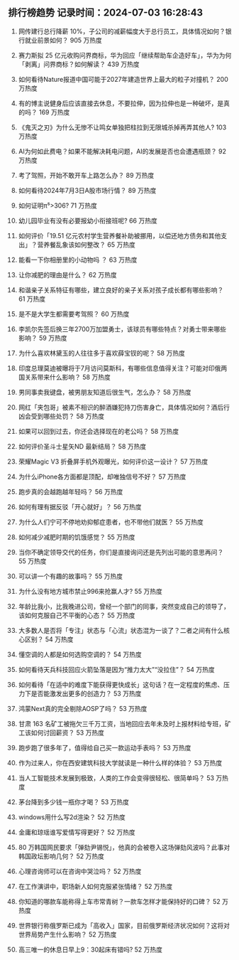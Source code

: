
## 排行榜趋势 记录时间：2024-07-03 16:28:43
  
  1. 网传建行总行降薪 10%，子公司的减薪幅度大于总行员工，具体情况如何？银行就业前景如何？ 905 万热度
    
  2. 赛力斯拟 25 亿元收购问界商标，华为回应「继续帮助车企造好车」，华为为何「剥离」问界商标？如何解读？ 439 万热度
    
  3. 如何看待Nature报道中国可能于2027年建造世界上最大的粒子对撞机？ 200 万热度
    
  4. 有的博主说健身后应该直接去休息，不要拉伸，因为拉伸也是一种破坏，是真的吗？ 169 万热度
    
  5. 《鬼灭之刃》为什么无惨不让鸣女单独把柱拉到无限城杀掉再弄其他人? 103 万热度
    
  6. AI为何如此费电？如果不能解决耗电问题，AI的发展是否也会遭遇瓶颈？ 92 万热度
    
  7. 考了驾照，开始不敢开车上路怎么办？ 89 万热度
    
  8. 如何看待2024年7月3日A股市场行情？ 89 万热度
    
  9. 如何证明π⁵>306? 71 万热度
    
  10. 幼儿园毕业有没有必要报幼小衔接班呢? 66 万热度
    
  11. 如何评价「19.51 亿元农村学生营养餐补助被挪用，以偿还地方债务和其他支出」？营养餐乱象该如何整改？ 65 万热度
    
  12. 能看一下你相册里的小动物吗 ？ 63 万热度
    
  13. 让你减肥的理由是什么？ 62 万热度
    
  14. 和谐亲子关系特征有哪些，建立良好的亲子关系对孩子成长都有哪些影响？ 61 万热度
    
  15. 是不是大学生都需要考驾照？ 60 万热度
    
  16. 李凯尔先签后换三年2700万加盟勇士，该球员有哪些特点？对勇士带来哪些影响？ 59 万热度
    
  17. 为什么喜欢林黛玉的人往往多于喜欢薛宝钗的呢？ 58 万热度
    
  18. 印度总理莫迪被曝将于7月访问莫斯科，有哪些信息值得关注？可能对印俄两国关系带来什么影响？ 58 万热度
    
  19. 男同事卖我键盘，被男朋友知道后很生气，怎么办？ 58 万热度
    
  20. 网红「夹包哥」被素不相识的醉酒嫌犯持刀伤害身亡，具体情况如何？酒后行凶会受到哪些处罚？ 58 万热度
    
  21. 如果可以回到过去，你还会选择现在的老公吗？ 58 万热度
    
  22. 如何评价圣斗士星矢ND 最新结局？ 58 万热度
    
  23. 荣耀Magic V3 折叠屏手机外观曝光，如何评价这一设计？ 57 万热度
    
  24. 为什么iPhone各方面都是顶配，却唯独信号不好？ 57 万热度
    
  25. 跑步真的会越跑越年轻吗？ 56 万热度
    
  26. 如何有理有据反驳「开心就好」？ 56 万热度
    
  27. 为什么人们宁可不停地劝抑郁症患者，也不带他们就医？ 55 万热度
    
  28. 如何减少减肥时期的饥饿感觉？ 55 万热度
    
  29. 当你不确定领导交代的任务，你们是直接询问还是先列出可能的意思再问？ 55 万热度
    
  30. 可以讲一个有趣的故事吗？ 55 万热度
    
  31. 为什么没有地方城市禁止996来抢赢人才? 55 万热度
    
  32. 年龄比我小，比我晚进公司，曾经一个部门的同事，突然变成自己的领导了，该如何克服自己不平衡的心态？ 55 万热度
    
  33. 大多数人是否将「专注」状态与「心流」状态混为一谈了？二者之间有什么核心区别？ 54 万热度
    
  34. 懂空调的人都是如何选购空调的？ 54 万热度
    
  35. 如何看待天兵科技回应火箭坠落是因为“推力太大”“没拉住”？ 54 万热度
    
  36. 如何看待「在适中的难度下能获得更快成长」这句话？在一定程度的焦虑、压力下是否能激发出更多的创造力？ 53 万热度
    
  37. 鸿蒙Next真的完全剔除AOSP了吗？ 53 万热度
    
  38. 甘肃 163 名矿工被拖欠三千万工资，当地回应去年未及时上报材料给专班，矿工该如何讨回薪资？ 53 万热度
    
  39. 跑步跑了很多年了，值得给自己买一款运动手表吗？ 53 万热度
    
  40. 作为过来人，你在西安建筑科技大学就读是一种什么样的体验？ 53 万热度
    
  41. 当人工智能技术发展到极致，人类的工作会变得很轻松、很简单吗？ 53 万热度
    
  42. 茅台降到多少钱一瓶你才喝？ 53 万热度
    
  43. windows用什么写2d渲染？ 52 万热度
    
  44. 金庸和琼瑶谁写爱情写得更好？ 52 万热度
    
  45. 80 万韩国网民要求「弹劾尹锡悦」，他真的会被卷入这场弹劾风波吗？此事对韩国政坛影响几何？ 52 万热度
    
  46. 心理咨询师可以在咨询中哭泣吗？ 52 万热度
    
  47. 在工作演讲中，职场新人如何克服紧张情绪？ 52 万热度
    
  48. 你知道的哪款车能称得上车市常青树？一款车怎样才能保持好的口碑？ 52 万热度
    
  49. 世界银行称俄罗斯已成为「高收入」国家，目前俄罗斯经济状况如何？这将对世界局势产生什么影响？ 52 万热度
    
  50. 高三唯一的休息日早上9：30起床有错吗? 52 万热度
    